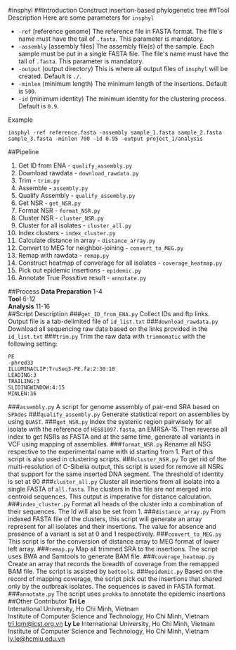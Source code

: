 #insphyl
##Introduction
Construct insertion-based phylogenetic tree
##Tool Description
Here are some parameters for `insphyl`  
* `-ref`	\[reference genome\]	The reference file in FASTA format. The file's name must have the tail of `.fasta`. This parameter is mandatory.
* `-assembly` \[assembly files\]	The assembly file(s) of the sample. Each sample must be put in a single FASTA file. The file's name must have the tail of `.fasta`. This parameter is mandatory.
* `-output`	(output directory)	This is where all output files of `insphyl` will be created. Default is `./`.
* `-minlen`	(minimum length)	The minimum length of the insertions. Default is `500`.
* `-id` (minimum identity)	The minimum identity for the clustering process. Default is `0.9`.  

Example
```
insphyl -ref reference.fasta -assembly sample_1.fasta sample_2.fasta sample_3.fasta -minlen 700 -id 0.95 -output project_1/analysis
```
##Pipeline
1. Get ID from ENA - `qualify_assembly.py`  
2. Download rawdata - `download_rawdata.py`  
3. Trim - `trim.py`  
4. Assemble - `assembly.py`   
5. Qualify Assembly - `qualify_assembly.py`  
6. Get NSR - `get_NSR.py`  
7. Format NSR - `format_NSR.py`  
8. Cluster NSR - `cluster_NSR.py`  
9. Cluster for all isolates - `cluster_all.py`  
10. Index clusters - `index_cluster.py`  
11. Calculate distance in array - `distance_array.py`  
12. Convert to MEG for neighbor-joining - `convert_to_MEG.py`  
13. Remap with rawdata - `remap.py`  
14. Construct heatmap of converage for all isolates - `coverage_heatmap.py`
15. Pick out epidemic insertions - `epidemic.py`
16. Annotate True Possitive result - `annotate.py`

##Process
__Data Preparation__ 1-4  
__Tool__ 6-12  
__Analysis__ 11-16  
##Script Description
###`get_ID_from_ENA.py`
Collect IDs and ftp links. Output file is a tab-delimited file of `id_list.txt`
###`download_rawdata.py`
Download all sequencing raw data based on the links provided in the `id_list.txt`
###`trim.py`
Trim the raw data with `trimmomatic` with the following setting:
```
PE  
-phred33  
ILLUMINACLIP:TruSeq3-PE.fa:2:30:10  
LEADING:3  
TRAILING:3  
SLIDINGWINDOW:4:15  
MINLEN:36
```
###`assembly.py`
A script for genome assembly of pair-end SRA based on `SPAdes`
###`qualify_assembly.py`
Generate statistical report on assemblies by using `QUAST`.
###`get_NSR.py`
Index the systenic region pairwisely for all isolate with the reference of `HE681097.fasta`, an EMRSA-15. Then reverse all index to get NSRs as FASTA and at the same time, generate all variants in VCF using mapping of assemblies.
###`format_NSR.py`
Rename all NSG respective to the experimental name with id starting from 1. Part of this script is also used in clustering scripts.
###`cluster_NSR.py`
To get rid of the multi-resolution of C-Sibelia output, this script is used for remove all NSRs that support for the same inserted DNA segment. The threshold of identity is set at 90
###`cluster_all.py`
Cluster all insertions from all isolate into a single FASTA of `all.fasta`. The clusters in this file are not merged into centroid sequences. This output is imperative for distance calculation.
###`index_cluster.py`
Format all heads of the cluster into a combination of their sequences. The Id will also be set from 1.
###`distance_array.py`
From indexed FASTA file of the clusters, this script will generate an array represent for all isolates and their insertions. The value for absence and presence of a variant is set at 0 and 1 respectively.
###`convert_to_MEG.py`
This script is for the conversion of distance array to MEG format of lower left array.
###`remap.py`
Map all trimmed SRA to the insertions. The script uses BWA and Samtools to generate BAM file.
###`coverage_heatmap.py`
Create an array that records the breadth of coverage from the remapped BAM file. The script is assisted by `bedtools`.
###`epidemic.py`
Based on the record of mapping coverage, the script pick out the insertions that shared only by the outbreak isolates. The sequences is saved in FASTA format.
###`annotate.py`
The script uses `prokka` to annotate the epidemic insertions
##Other Contributor
**Tri Le**  
Intenational University, Ho Chi Minh, Vietnam  
Institute of Computer Science and Technology, Ho Chi Minh, Vietnam  
tri.lqm@icst.org.vn
**Ly Le**
International University, Ho Chi Minh, Vietnam
Institute of Computer Science and Technology, Ho Chi Minh, Vietnam
ly.le@hcmiu.edu.vn
